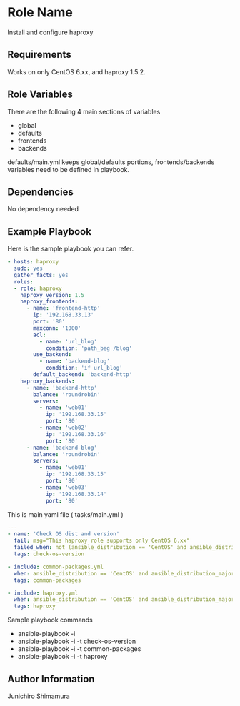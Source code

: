 Role Name
=========

Install and configure haproxy

Requirements
------------

Works on only CentOS 6.xx, and haproxy 1.5.2.

Role Variables
--------------

There are the following 4 main sections of variables
  - global
  - defaults
  - frontends
  - backends

defaults/main.yml keeps global/defaults portions, frontends/backends variables need to be defined in playbook.

Dependencies
------------

No dependency needed

Example Playbook
----------------

Here is the sample playbook you can refer.

```yaml
- hosts: haproxy
  sudo: yes
  gather_facts: yes
  roles:
  - role: haproxy
    haproxy_version: 1.5
    haproxy_frontends:
      - name: 'frontend-http'
        ip: '192.168.33.13'
        port: '80'
        maxconn: '1000'
        acl:
          - name: 'url_blog'
            condition: 'path_beg /blog'
        use_backend:
          - name: 'backend-blog'
            condition: 'if url_blog'
        default_backend: 'backend-http'
    haproxy_backends:
      - name: 'backend-http'
        balance: 'roundrobin'
        servers:
          - name: 'web01'
            ip: '192.168.33.15'
            port: '80'
          - name: 'web02'
            ip: '192.168.33.16'
            port: '80'
      - name: 'backend-blog'
        balance: 'roundrobin'
        servers:
          - name: 'web01'
            ip: '192.168.33.15'
            port: '80'
          - name: 'web03'
            ip: '192.168.33.14'
            port: '80'
```


This is main yaml file ( tasks/main.yml )

```yaml
---
- name: 'Check OS dist and version'
  fail: msg="This haproxy role supports only CentOS 6.xx"
  failed_when: not (ansible_distribution == 'CentOS' and ansible_distribution_major_version == '6')
  tags: check-os-version

- include: common-packages.yml
  when: ansible_distribution == 'CentOS' and ansible_distribution_major_version == '6'
  tags: common-packages

- include: haproxy.yml
  when: ansible_distribution == 'CentOS' and ansible_distribution_major_version == '6'
  tags: haproxy
```

Sample playbook commands

- ansible-playbook -i <INVENTORY FILE> <PLAYBOOK YAML>
- ansible-playbook -i <INVENTORY FILE> <PLAYBOOK YAML> -t check-os-version
- ansible-playbook -i <INVENTORY FILE> <PLAYBOOK YAML> -t common-packages
- ansible-playbook -i <INVENTORY FILE> <PLAYBOOK YAML> -t haproxy



Author Information
------------------

Junichiro Shimamura
